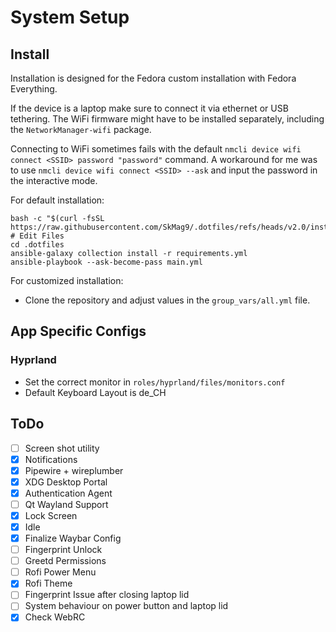 # System Setup

## Install

Installation is designed for the Fedora custom installation with Fedora Everything. 

If the device is a laptop make sure to connect it via ethernet or USB tethering. The WiFi firmware might have to be installed separately, including the ``NetworkManager-wifi`` package.

Connecting to WiFi sometimes fails with the default ``nmcli device wifi connect <SSID> password "password"`` command. A workaround for me was to use ``nmcli device wifi connect <SSID> --ask`` and input the password in the interactive mode.

For default installation:

```shell
bash -c "$(curl -fsSL https://raw.githubusercontent.com/SkMag9/.dotfiles/refs/heads/v2.0/install.sh)"
# Edit Files
cd .dotfiles
ansible-galaxy collection install -r requirements.yml
ansible-playbook --ask-become-pass main.yml
```

For customized installation:

- Clone the repository and adjust values in the ``group_vars/all.yml`` file.

## App Specific Configs

### Hyprland

- Set the correct monitor in ``roles/hyprland/files/monitors.conf``
- Default Keyboard Layout is de_CH


## ToDo

- [ ] Screen shot utility
- [x] Notifications
- [x] Pipewire + wireplumber
- [x] XDG Desktop Portal
- [x] Authentication Agent
- [ ] Qt Wayland Support
- [x] Lock Screen
- [x] Idle
- [x] Finalize Waybar Config
- [ ] Fingerprint Unlock
- [ ] Greetd Permissions
- [ ] Rofi Power Menu
- [x] Rofi Theme
- [ ] Fingerprint Issue after closing laptop lid
- [ ] System behaviour on power button and laptop lid
- [x] Check WebRC
